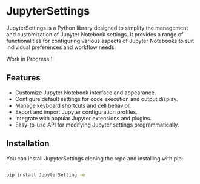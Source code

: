 # JupyterSettings

JupyterSettings is a Python library designed to simplify the management and customization of Jupyter Notebook settings. It provides a range of functionalities for configuring various aspects of Jupyter Notebooks to suit individual preferences and workflow needs.

Work in Progress!!!

## Features

- Customize Jupyter Notebook interface and appearance.
- Configure default settings for code execution and output display.
- Manage keyboard shortcuts and cell behavior.
- Export and import Jupyter configuration profiles.
- Integrate with popular Jupyter extensions and plugins.
- Easy-to-use API for modifying Jupyter settings programmatically.

## Installation

You can install JupyterSettings cloning the repo and installing with pip:


```bash

pip install JupyterSetting -e


